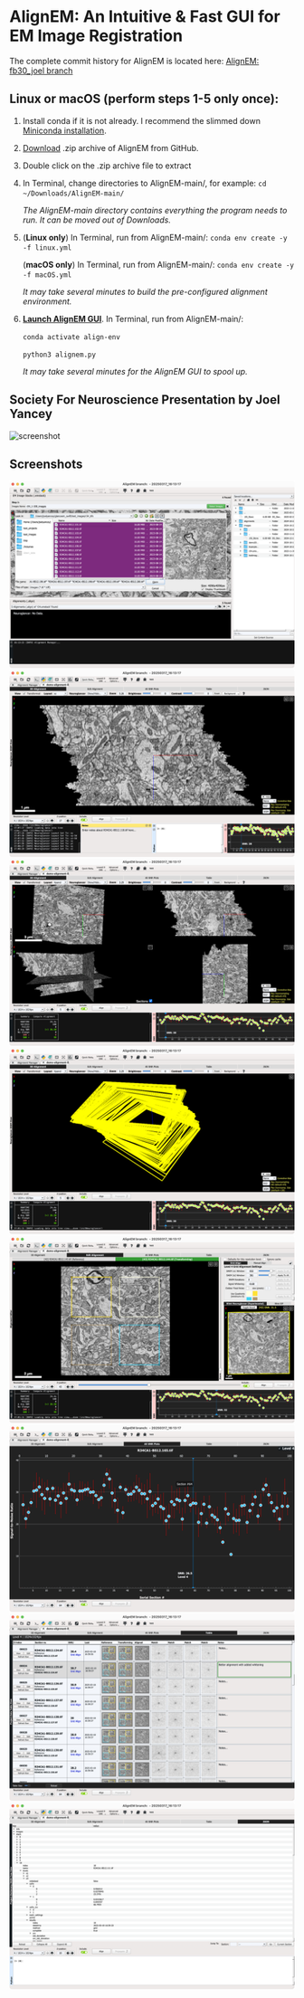 # AlignEM: An Intuitive & Fast GUI for EM Image Registration
The complete commit history for AlignEM is located here: [AlignEM: fb30_joel branch](https://github.com/mcellteam/swift-ir/tree/fb30_joel)

## Linux or macOS (perform steps 1-5 only once):
1. Install conda if it is not already. I recommend the slimmed down [Miniconda installation](https://www.anaconda.com/docs/getting-started/miniconda/install).
2. [Download](https://github.com/joelyancey/AlignEM/archive/refs/heads/main.zip) .zip archive of AlignEM from GitHub.
3. Double click on the .zip archive file to extract
4. In Terminal, change directories to AlignEM-main/, for example: `cd ~/Downloads/AlignEM-main/`
   
   *The AlignEM-main directory contains everything the program needs to run. It can be moved out of Downloads.*

5. (**Linux only**) In Terminal, run from AlignEM-main/: `conda env create -y -f linux.yml`

   (**macOS only**) In Terminal, run from AlignEM-main/: `conda env create -y -f macOS.yml`
   
   *It may take several minutes to build the pre-configured alignment environment.*
7. <ins>**Launch AlignEM GUI**</ins>. In Terminal, run from AlignEM-main/:
   
   `conda activate align-env`
   
   `python3 alignem.py`
   
   *It may take several minutes for the AlignEM GUI to spool up.*

## Society For Neuroscience Presentation by Joel Yancey
![screenshot](assets/joelyancey-sfn-poster.jpg)

## Screenshots

![screenshot](assets/screenshot00.png)
![screenshot](assets/screenshot17.png)
![screenshot](assets/screenshot07.png)
![screenshot](assets/screenshot08.png)
![screenshot](assets/screenshot10.png)
![screenshot](assets/screenshot11.png)
![screenshot](assets/screenshot12.png)
![screenshot](assets/screenshot14.png)

